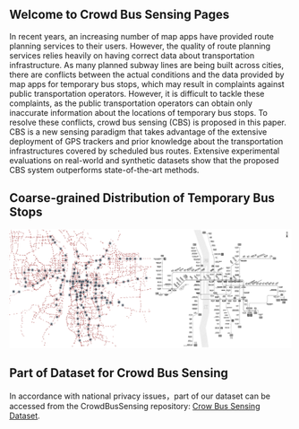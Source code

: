 ## Welcome to Crowd Bus Sensing Pages

In recent years, an increasing number of map apps have provided route planning services to their users. However, the quality of route planning services relies heavily on having correct data about transportation infrastructure. As many planned subway lines are being built across cities, there are conflicts between the actual conditions and the data provided by map apps for temporary bus stops, which may result in complaints against public transportation operators. However, it is difficult to tackle these complaints, as the public transportation operators can obtain only inaccurate information about the locations of temporary bus stops. To resolve these conflicts, crowd bus sensing (CBS) is proposed in this paper. CBS is a new sensing paradigm that takes advantage of the extensive deployment of GPS trackers and prior knowledge about the transportation infrastructures covered by scheduled bus routes. Extensive experimental evaluations on real-world and synthetic datasets show that the proposed CBS system outperforms state-of-the-art methods.

## Coarse-grained Distribution of Temporary Bus Stops

![Coarse-grained Distribution of Temporary Bus Stops](./fig_1_distribution.png)



##  Part of Dataset for  Crowd Bus Sensing

In accordance with national privacy issues，part of our dataset can be accessed from the CrowdBusSensing repository: [Crow Bus Sensing Dataset](https://github.com/tntxie/CrowdBusSensing). 

